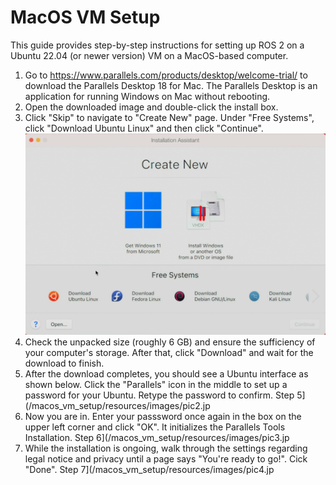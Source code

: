 # MacOS VM Setup
This guide provides step-by-step instructions for setting up ROS 2 on a Ubuntu 22.04 (or newer version) VM on a MacOS-based computer.

1. Go to https://www.parallels.com/products/desktop/welcome-trial/ to download the Parallels Desktop 18 for Mac. The Parallels Desktop is an application for running Windows on Mac without rebooting.
2. Open the downloaded image and double-click the install box.
3. Click "Skip" to navigate to "Create New" page. Under "Free Systems", click "Download Ubuntu Linux" and then click "Continue". ![Step 3](/macos_vm_setup/resources/images/pic1.jpg)
4. Check the unpacked size (roughly 6 GB) and ensure the sufficiency of your computer's storage. After that, click "Download" and wait for the download to finish.
5. After the download completes, you should see a Ubuntu interface as shown below. Click the "Parallels" icon in the middle to set up a password for your Ubuntu. Retype the password to confirm. Step 5](/macos_vm_setup/resources/images/pic2.jp
6. Now you are in. Enter your passsword once again in the box on the upper left corner and click "OK". It initializes the Parallels Tools Installation. Step 6](/macos_vm_setup/resources/images/pic3.jp
7. While the installation is ongoing, walk through the settings regarding legal notice and privacy until a page says "You're ready to go!". Cick "Done". Step 7](/macos_vm_setup/resources/images/pic4.jp
